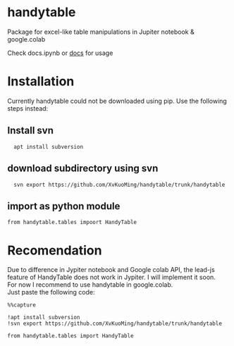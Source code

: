 # handytable
Package for excel-like table manipulations in Jupiter notebook &amp; google.colab

Check docs.ipynb or [docs](https://colab.research.google.com/drive/1AXwdlPA02lMmxv6f-3rmCsI7zMNnKuZj?usp=sharing) for usage

# Installation

Currently handytable could not be downloaded using pip.
Use the following steps instead:

## Install svn
```
  apt install subversion
```

## download subdirectory using svn 

```
  svn export https://github.com/XvKuoMing/handytable/trunk/handytable
```

## import as python module

```
from handytable.tables impoort HandyTable
```

# Recomendation
Due to difference in Jypiter notebook and Google colab API, the lead-js feature of HandyTable does not work in Jypiter. I will implement it soon.
<br />
For now I recommend to use handytable in google.colab.
<br />
Just paste the following code:
```
%%capture

!apt install subversion
!svn export https://github.com/XvKuoMing/handytable/trunk/handytable

from handytable.tables import HandyTable
```
